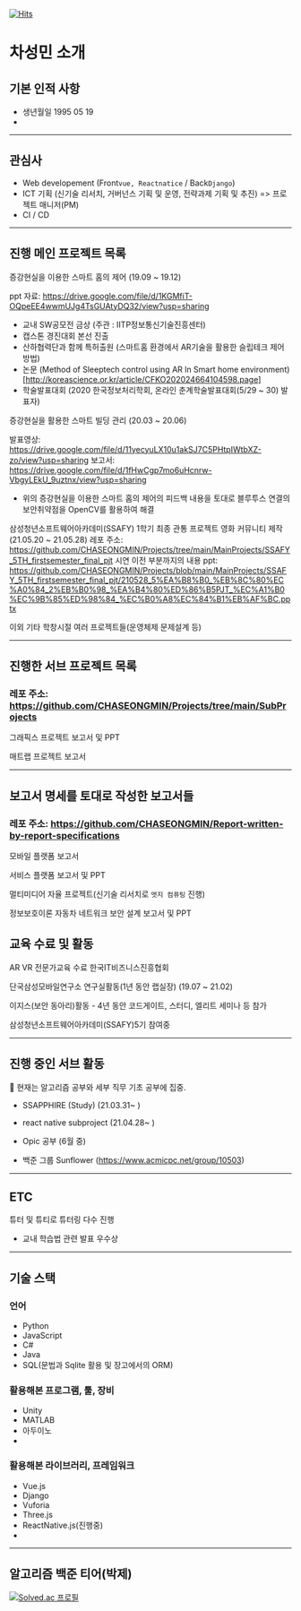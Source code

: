 [![Hits](https://hits.seeyoufarm.com/api/count/incr/badge.svg?url=https%3A%2F%2Fgithub.com%2FCHASEONGMIN&count_bg=%23036C49&title_bg=%230CBCDB&icon=&icon_color=%23E7E7E7&title=Hits&edge_flat=false)](https://hits.seeyoufarm.com)

<!--
**CHASEONGMIN/CHASEONGMIN** is a ✨ _special_ ✨ repository because its `README.md` (this file) appears on your GitHub profile.

Here are some ideas to get you started:

- 🔭 I’m currently working on ...
- 🌱 I’m currently learning ...
- 👯 I’m looking to collaborate on ...
- 🤔 I’m looking for help with ...
- 💬 Ask me about ...
- 📫 How to reach me: ...
- 😄 Pronouns: ...
- ⚡ Fun fact: ...
-->

# 차성민 소개

## 기본 인적 사항

  - 생년월일 1995 05 19
  - 

---

## 관심사 

  - Web developement (Front`vue, Reactnatice` / Back`Django`) 
  - ICT 기획 (신기술 리서치, 거버넌스 기획 및 운영, 전략과제 기획 및 추진) =>  프로젝트 매니저(PM) 
  - CI / CD

---

## 진행 메인 프로젝트 목록

증강현실을 이용한 스마트 홈의 제어 (19.09 ~ 19.12)

ppt 자료: https://drive.google.com/file/d/1KGMfiT-OQpeEE4wwmUJg4TsGUAtyDQ32/view?usp=sharing

  - 교내 SW공모전 금상 (주관 : IITP정보통신기술진흥센터)
  - 캡스톤 경진대회 본선 진출
  - 산하협력단과 함께 특허출원 (스마트홈 환경에서 AR기술을 활용한 슬립테크 제어 방법)
  - 논문 (Method of Sleeptech control using AR ln Smart home environment) [http://koreascience.or.kr/article/CFKO202024664104598.page]
  - 학술발표대회 (2020 한국정보처리학회, 온라인 춘계학술발표대회(5/29 ~ 30)  발표자)

증강현실을 활용한 스마트 빌딩 관리 (20.03 ~ 20.06)

발표영상: https://drive.google.com/file/d/11yecyuLX10u1akSJ7C5PHtpIWtbXZ-zo/view?usp=sharing
보고서: https://drive.google.com/file/d/1fHwCgp7mo6uHcnrw-VbgyLEkU_9uztnx/view?usp=sharing

  - 위의 증강현실을 이용한 스마트 홈의 제어의 피드백 내용을 토대로 블루투스 연결의 보안취약점을 OpenCV를 활용하여 해결

삼성청년소프트웨어아카데미(SSAFY) 1학기 최종 관통 프로젝트 영화 커뮤니티 제작 (21.05.20 ~ 21.05.28)
레포 주소: https://github.com/CHASEONGMIN/Projects/tree/main/MainProjects/SSAFY_5TH_firstsemester_final_pjt
시연 이전 부분까지의 내용 ppt: https://github.com/CHASEONGMIN/Projects/blob/main/MainProjects/SSAFY_5TH_firstsemester_final_pjt/210528_5%EA%B8%B0_%EB%8C%80%EC%A0%84_2%EB%B0%98_%EA%B4%80%ED%86%B5PJT_%EC%A1%B0%EC%9B%85%ED%98%84_%EC%B0%A8%EC%84%B1%EB%AF%BC.pptx

이외 기타 학창시절 여러 프로젝트들(운영체제 문제설계 등)

---

## 진행한 서브 프로젝트 목록

### 레포 주소: https://github.com/CHASEONGMIN/Projects/tree/main/SubProjects

그래픽스 프로젝트 보고서 및 PPT

매트랩 프로젝트 보고서

---

## 보고서 명세를 토대로 작성한 보고서들

### 레포 주소: https://github.com/CHASEONGMIN/Report-written-by-report-specifications

모바일 플랫폼 보고서

서비스 플랫폼 보고서 및 PPT

멀티미디어 자율 프로젝트(신기술 리서치로 `엣지 컴퓨팅` 진행)

정보보호이론 자동차 네트워크 보안 설계 보고서 및 PPT

## 교육 수료 및 활동

AR VR 전문가교육 수료    한국IT비즈니스진흥협회

단국삼성모바일연구소 연구실활동(1년 동안 랩실장) (19.07 ~ 21.02)

이지스(보안 동아리)활동 - 4년 동안 코드게이트, 스터디, 엘리트 세미나 등 참가

삼성청년소프트웨어아카데미(SSAFY)5기 참여중

---

## 진행 중인 서브 활동

  🔭 현재는 알고리즘 공부와 세부 직무 기초 공부에 집중.
  
  - SSAPPHIRE (Study) (21.03.31~ )
  
  - react native subproject (21.04.28~ )

  - Opic 공부 (6월 중)

  - 백준 그룹 Sunflower (https://www.acmicpc.net/group/10503)

---

## ETC

튜터 및 튜티로 튜터링 다수 진행

  - 교내 학습법 관련 발표 우수상 

---

## 기술 스택

### 언어

- Python
- JavaScript
- C#
- Java
- SQL(문법과 Sqlite 활용 및 장고에서의 ORM)

### 활용해본 프로그램, 툴, 장비

- Unity
- MATLAB
- 아두이노
- 

### 활용해본 라이브러리, 프레임워크

- Vue.js
- Django
- Vuforia
- Three.js
- ReactNative.js(진행중)
- 

---

## 알고리즘 백준 티어(박제)

[![Solved.ac 프로필](http://mazassumnida.wtf/api/v2/generate_badge?boj=ckpow)](https://solved.ac/ckpow)
